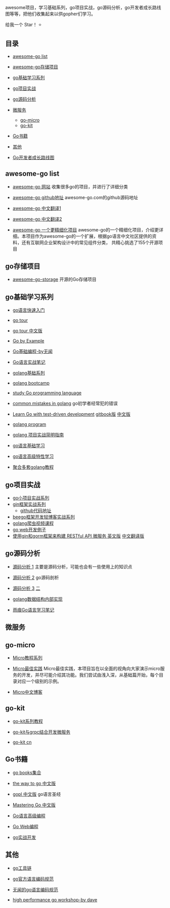 awesome项目，学习基础系列，go项目实战，go源码分析，go开发者成长路线图等等，把他们收集起来以供gopher们学习。

给我一个 Star！ :star:



## 目录
- [awesome-go list](#awesome-go)
- [awesome-go存储项目](#go存储项目)
- [go基础学习系列](#go基础学习系列)
- [go项目实战](#go项目实战)
- [go源码分析](#go源码分析)
- [微服务](#微服务)
  - [go-micro](#go-micro)
  - [go-kit](#go-kit)
- [Go书籍](#Go书籍)
- [其他](#其他)



- [Go开发者成长路线图](./golang/golang-developer-roadmap.md)

  

## awesome-go list

- [awesome-go 网站](https://awesome-go.com/)   收集很多go的项目，并进行了详细分类

- [awesome-go github地址](https://github.com/avelino/awesome-Go) awesome-go.com的github源码地址

- [awesome-go 中文翻译1](https://github.com/jobbole/awesome-go-cn)

- [awesome-go 中文翻译2](https://github.com/yinggaozhen/awesome-go-cn)

- [awesome-go 一个更精细化项目](https://github.com/hackstoic/golang-open-source-projects) awesome-go的一个精细化项目，介绍更详细。本项目作为awesome-go的一个扩展，根据go语言中文社区提供的资料，还有互联网企业架构设计中的常见组件分类， 共精心挑选了155个开源项目



## go存储项目

- [awesome-go-storage](https://github.com/gostor/awesome-go-storage) 开源的Go存储项目



## go基础学习系列
- [go语言快速入门](https://github.com/jaywcjlove/golang-tutorial)

- [go tour](https://tour.golang.org/welcome/1)

- [go tour 中文版](https://tour.go-zh.org/welcome/1)

- [Go by Example](https://gobyexample.com/)

- [Go基础编程-by无闻](https://github.com/Unknwon/go-fundamental-programming)

- [Go语言实战笔记](https://github.com/rujews/go-in-action-notes)

- [golang基础系列](https://www.pythonav.cn/golang/)

- [golang bootcamp](http://www.golangbootcamp.com/book)

- [study Go programming language](https://tutorialedge.net/course/golang/) 

- [common mistakes in golang](http://devs.cloudimmunity.com/gotchas-and-common-mistakes-in-go-golang/) go初学者经常犯的错误

- [Learn Go with test-driven development](https://github.com/quii/learn-go-with-tests)  [gitbook版](https://quii.gitbook.io/learn-go-with-tests) [中文版](https://studygolang.gitbook.io/learn-go-with-tests)

- [golang program](http://www.golangprograms.com)

- [golang 项目实战简明指南](http://litang.me/post/golang-project-guide/)

- [go语言基础学习](https://blog.csdn.net/u010986776/article/details/82318038)

- [go语言高级特性学习](https://blog.csdn.net/u010986776/article/category/8004337)

- [聚合多套golang教程](https://hackr.io/tutorials/learn-golang)


## go项目实战

- [go小项目实战系列](https://blog.csdn.net/u010986776/article/category/8095305)
- [gin框架实战系列](https://youngxhui.top/categories/gin/)
  - [github代码地址](https://github.com/youngxhui/GinHello)
- [beego框架开发轻博客实战系列](https://www.jianshu.com/nb/27703855)
- [golang爬虫视频课程](https://www.bilibili.com/video/av31551627/)
- [go web开发例子](https://gowebexamples.com/)
- [使用gin和gorm框架来构建 RESTful API 微服务 英文版](https://medium.com/@thedevsaddam/build-restful-api-service-in-golang-using-gin-gonic-framework-85b1a6e176f3) [中文翻译版](https://learnku.com/golang/t/24598)



## go源码分析

- [源码分析 1](https://github.com/cch123/golang-notes) 主要是源码分析，可能也会有一些使用上的知识点

- [源码分析 2](https://github.com/xuesongbj/Go-Notes) go源码剖析

- [源码分析 3](https://zhuanlan.zhihu.com/c_1010470599088594944)  [二](https://zhuanlan.zhihu.com/golang-internal) 

- [golang数据结构内部实现](https://zhuanlan.zhihu.com/goroutine)

- [雨痕Go语言学习笔记](https://github.com/qyuhen/book)


## 微服务

## go-micro

- [Micro教程系列](https://github.com/micro-in-cn/tutorials)
  
- [Micro最佳实践](https://github.com/micro-in-cn/all-in-one) Micro最佳实践，本项目旨在以全面的视角向大家演示micro服务的开发，并尽可能介绍其功能。我们尝试由浅入深，从基础篇开始，每个目录对应一个级别的示例。
  
- [Micro中文博客](https://micro.mu/blog/cn/)

## go-kit

- [go-kit系列教程](https://juejin.im/post/5c861c93f265da2de7138615)

- [go-kit与grpc结合开发微服务](http://www.articlechain.cn/post/46.html)
- [go-kit cn](http://go-kit.cn/)


## Go书籍
- [go books集合](https://github.com/dariubs/GoBooks)

- [the way to go 中文版](https://github.com/Unknwon/the-way-to-go_ZH_CN)

- [gopl 中文版](https://github.com/golang-china/gopl-zh) go语言圣经

- [Mastering Go 中文版](https://github.com/hantmac/Mastering_Go_ZH_CN)

- [Go语言高级编程](https://github.com/chai2010/advanced-go-programming-book/blob/master/SUMMARY.md)

- [Go Web编程](https://github.com/astaxie/build-web-application-with-golang)

- [go实战开发](https://github.com/astaxie/go-best-practice)



## 其他

- [go工具链](https://www.alexedwards.net/blog/an-overview-of-go-tooling)
  
- [go官方语言编码规范](https://github.com/golang/go/wiki/CodeReviewComments)
  
- [无闻的go语言编码规范](https://github.com/Unknwon/go-code-convention/blob/master/zh-CN/README.md)

- [high performance go workshop-by dave](https://dave.cheney.net/high-performance-go-workshop/dotgo-paris.html)  
  
  
  
